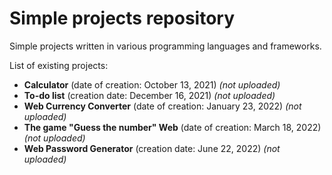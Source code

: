 # Simple projects repository

Simple projects written in various programming languages and frameworks.

List of existing projects:

- **Calculator** (date of creation: October 13, 2021) *(not uploaded)*
- **To-do list** (creation date: December 16, 2021) *(not uploaded)*
- **Web Currency Converter** (date of creation: January 23, 2022) *(not uploaded)*
- **The game "Guess the number" Web** (date of creation: March 18, 2022) *(not uploaded)*
- **Web Password Generator** (creation date: June 22, 2022) *(not uploaded)*
